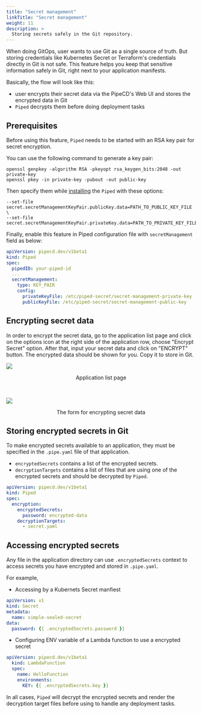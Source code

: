 ```yaml
---
title: "Secret management"
linkTitle: "Secret management"
weight: 11
description: >
  Storing secrets safely in the Git repository.
---
```


When doing GitOps, user wants to use Git as a single source of truth. But storing credentials like Kubernetes Secret or Terraform's credentials directly in Git is not safe.
This feature helps you keep that sensitive information safely in Git, right next to your application manifests.

Basically, the flow will look like this:
- user encrypts their secret data via the PipeCD's Web UI and stores the encrypted data in Git
- `Piped` decrypts them before doing deployment tasks

## Prerequisites

Before using this feature, `Piped` needs to be started with an RSA key pair for secret encryption.

You can use the following command to generate a key pair:

``` console
openssl genpkey -algorithm RSA -pkeyopt rsa_keygen_bits:2048 -out private-key
openssl pkey -in private-key -pubout -out public-key
```

Then specify them while [installing](http://localhost:1313/docs/operator-manual/piped/installation/#installing-on-a-kubernetes-cluster) the `Piped` with these options:

``` console
--set-file secret.secretManagementKeyPair.publicKey.data=PATH_TO_PUBLIC_KEY_FILE \
--set-file secret.secretManagementKeyPair.privateKey.data=PATH_TO_PRIVATE_KEY_FILE
```

Finally, enable this feature in Piped configuration file with `secretManagement` field as below:

``` yaml
apiVersion: pipecd.dev/v1beta1
kind: Piped
spec:
  pipedID: your-piped-id
  ...
  secretManagement:
    type: KEY_PAIR
    config:
      privateKeyFile: /etc/piped-secret/secret-management-private-key
      publicKeyFile: /etc/piped-secret/secret-management-public-key
```

## Encrypting secret data

In order to encrypt the secret data, go to the application list page and click on the options icon at the right side of the application row, choose "Encrypt Secret" option.
After that, input your secret data and click on "ENCRYPT" button.
The encrypted data should be shown for you. Copy it to store in Git.

![](/images/sealed-secret-application-list.png)
<p style="text-align: center;">
Application list page
</p>

<br>

![](/images/sealed-secret-encrypting-form.png)
<p style="text-align: center;">
The form for encrypting secret data
</p>

## Storing encrypted secrets in Git

To make encrypted secrets available to an application, they must be specified in the `.pipe.yaml` file of that application.

- `encryptedSecrets` contains a list of the encrypted secrets.
- `decryptionTargets` contains a list of files that are using one of the encrypted secrets and should be decrypted by `Piped`.

``` yaml
apiVersion: pipecd.dev/v1beta1
kind: Piped
spec:
  encryption:
    encryptedSecrets:
      password: encrypted-data
    decryptionTargets:
      - secret.yaml
```

## Accessing encrypted secrets

Any file in the application directory can use `.encryptedSecrets` context to access secrets you have encrypted and stored in `.pipe.yaml`.

For example,

- Accessing by a Kubernets Secret manfiest

``` yaml
apiVersion: v1
kind: Secret
metadata:
  name: simple-sealed-secret
data:
  password: {{ .encryptedSecrets.password }}
```

- Configuring ENV variable of a Lambda function to use a encrypted secret

``` yaml
apiVersion: pipecd.dev/v1beta1
  kind: LambdaFunction
  spec:
    name: HelloFunction
    environments:
      KEY: {{ .encryptedSecrets.key }}
```

In all cases, `Piped` will decrypt the encrypted secrets and render the decryption target files before using to handle any deployment tasks.
